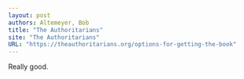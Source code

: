 ```yaml
---
layout: post
authors: Altemeyer, Bob
title: "The Authoritarians"
site: "The Authoritarians"
URL: "https://theauthoritarians.org/options-for-getting-the-book"
---
```


Really good.